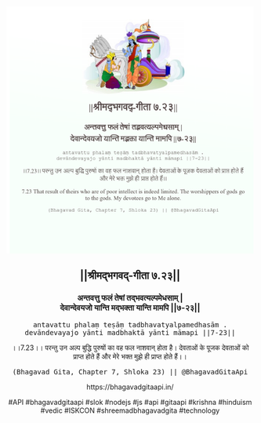 <img src="../../asset/BG_7_23.png"/>
<center><h2>||श्रीमद्‍भगवद्‍-गीता ७.२३||</h2>
<h3>अन्तवत्तु फलं तेषां तद्भवत्यल्पमेधसाम् |<br/>देवान्देवयजो यान्ति मद्भक्ता यान्ति मामपि ||७-२३||</h3>
<pre>antavattu phalaṃ teṣāṃ tadbhavatyalpamedhasām .<br/>devāndevayajo yānti madbhaktā yānti māmapi ||7-23||</pre>
<p>।।7.23।। परन्तु उन अल्प बुद्धि पुरुषों का वह फल नाशवान् होता है। देवताओं के पूजक देवताओं को प्राप्त होते हैं और मेरे भक्त मुझे ही प्राप्त होते हैं।।</p>
<pre>(Bhagavad Gita, Chapter 7, Shloka 23) || @BhagavadGitaApi</pre><p>https://bhagavadgitaapi.in/</p><p>#API #bhagavadgitaapi #slok #nodejs #js #api #gitaapi #krishna #hinduism #vedic #ISKCON #shreemadbhagavadgita #technology</p></center>